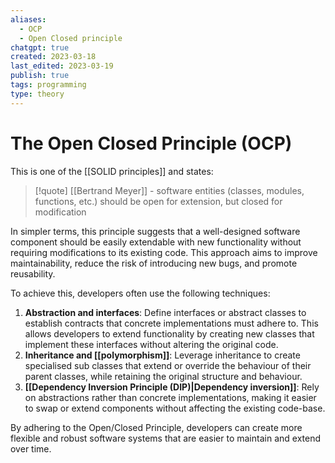 ```yaml
---
aliases:
  - OCP
  - Open Closed principle
chatgpt: true
created: 2023-03-18
last_edited: 2023-03-19
publish: true
tags: programming
type: theory
---
```

# The Open Closed Principle (OCP)

This is one of the [[SOLID principles]] and states:

>[!quote] [[Bertrand Meyer]] -
>software entities (classes, modules, functions, etc.) should be open for extension, but closed for modification

In simpler terms, this principle suggests that a well-designed software component should be easily extendable with new functionality without requiring modifications to its existing code. This approach aims to improve maintainability, reduce the risk of introducing new bugs, and promote reusability.

To achieve this, developers often use the following techniques:

1.  **Abstraction and interfaces**: Define interfaces or abstract classes to establish contracts that concrete implementations must adhere to. This allows developers to extend functionality by creating new classes that implement these interfaces without altering the original code.
2.  **Inheritance and [[polymorphism]]**: Leverage inheritance to create specialised sub classes that extend or override the behaviour of their parent classes, while retaining the original structure and behaviour.
3.  **[[Dependency Inversion Principle (DIP)|Dependency inversion]]**: Rely on abstractions rather than concrete implementations, making it easier to swap or extend components without affecting the existing code-base.

By adhering to the Open/Closed Principle, developers can create more flexible and robust software systems that are easier to maintain and extend over time.

